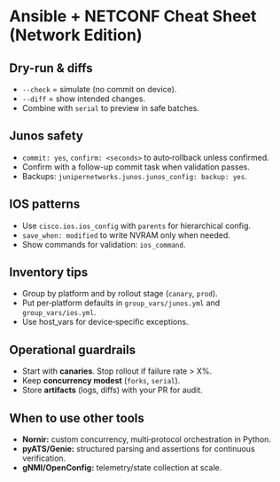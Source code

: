 # Ansible + NETCONF Cheat Sheet (Network Edition)

## Dry-run & diffs
- `--check` = simulate (no commit on device).
- `--diff`  = show intended changes.
- Combine with `serial` to preview in safe batches.

## Junos safety
- `commit: yes`, `confirm: <seconds>` to auto‑rollback unless confirmed.
- Confirm with a follow-up commit task when validation passes.
- Backups: `junipernetworks.junos.junos_config: backup: yes`.

## IOS patterns
- Use `cisco.ios.ios_config` with `parents` for hierarchical config.
- `save_when: modified` to write NVRAM only when needed.
- Show commands for validation: `ios_command`.

## Inventory tips
- Group by platform and by rollout stage (`canary`, `prod`).
- Put per‑platform defaults in `group_vars/junos.yml` and `group_vars/ios.yml`.
- Use host_vars for device‑specific exceptions.

## Operational guardrails
- Start with **canaries**. Stop rollout if failure rate > X%.
- Keep **concurrency modest** (`forks`, `serial`).
- Store **artifacts** (logs, diffs) with your PR for audit.

## When to use other tools
- **Nornir:** custom concurrency, multi‑protocol orchestration in Python.
- **pyATS/Genie:** structured parsing and assertions for continuous verification.
- **gNMI/OpenConfig:** telemetry/state collection at scale.

